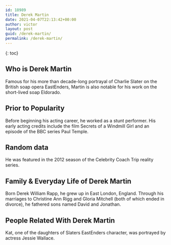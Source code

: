 ```yaml
---
id: 18989
title: Derek Martin
date: 2021-04-07T22:13:42+00:00
author: victor
layout: post
guid: /derek-martin/
permalink: /derek-martin/
---
```



{: toc}


## Who is Derek Martin



Famous for his more than decade-long portrayal of Charlie Slater on the British soap opera EastEnders, Martin is also notable for his work on the short-lived soap Eldorado. 

                
                
                
## Prior to Popularity



Before beginning his acting career, he worked as a stunt performer. His early acting credits include the film Secrets of a Windmill Girl and an episode of the BBC series Paul Temple.

                
                
                
## Random data



He was featured in the 2012 season of the Celebrity Coach Trip reality series.

                
                
                
## Family & Everyday Life of Derek Martin



Born Derek William Rapp, he grew up in East London, England. Through his marriages to Christine Ann Rigg and Gloria Mitchell (both of which ended in divorce), he fathered sons named David and Jonathan.

                
                
                
## People Related With Derek Martin



Kat, one of the daughters of Slaters EastEnders character, was portrayed by actress Jessie Wallace.

                
              
            
          
          
          